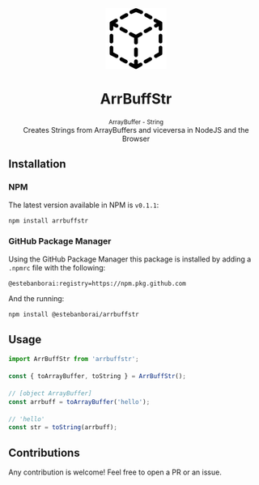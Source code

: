 <div align="center">
  <img 
    src="https://raw.githubusercontent.com/estebanborai/arrbuffstr/master/docs/icon.png"
    height="120"
    width="120"
  />
  <h1>ArrBuffStr</h1>
  <small>ArrayBuffer - String</small>
  <br />
  <span>Creates Strings from ArrayBuffers and viceversa in NodeJS and the Browser</span>
</div>

## Installation

### NPM

The latest version available in NPM is `v0.1.1`:

```sh
npm install arrbuffstr
```

### GitHub Package Manager

Using the GitHub Package Manager this package is installed by adding a `.npmrc` file with the following:

```
@estebanborai:registry=https://npm.pkg.github.com
```

And the running:

```bash
npm install @estebanborai/arrbuffstr
```

## Usage

```js
import ArrBuffStr from 'arrbuffstr';

const { toArrayBuffer, toString } = ArrBuffStr();

// [object ArrayBuffer]
const arrbuff = toArrayBuffer('hello');

// 'hello'
const str = toString(arrbuff);
```

## Contributions

Any contribution is welcome! Feel free to open a PR or an issue.
